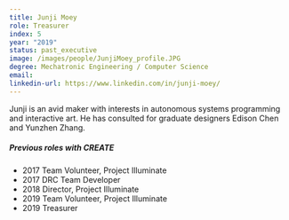 ```yaml
---
title: Junji Moey
role: Treasurer
index: 5
year: "2019"
status: past_executive
image: /images/people/JunjiMoey_profile.JPG
degree: Mechatronic Engineering / Computer Science
email:
linkedin-url: https://www.linkedin.com/in/junji-moey/ 
---
```

Junji is an avid maker with interests in autonomous systems programming and interactive art. He has consulted for graduate designers Edison Chen and Yunzhen Zhang. 

##### Previous roles with CREATE

- 2017 Team Volunteer, Project Illuminate
- 2017 DRC Team Developer
- 2018 Director, Project Illuminate
- 2019 Team Volunteer, Project Illuminate
- 2019 Treasurer